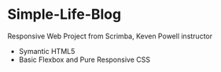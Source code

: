 # Simple-Life-Blog
Responsive Web Project from Scrimba, Keven Powell instructor
- Symantic HTML5
- Basic Flexbox and Pure Responsive CSS
